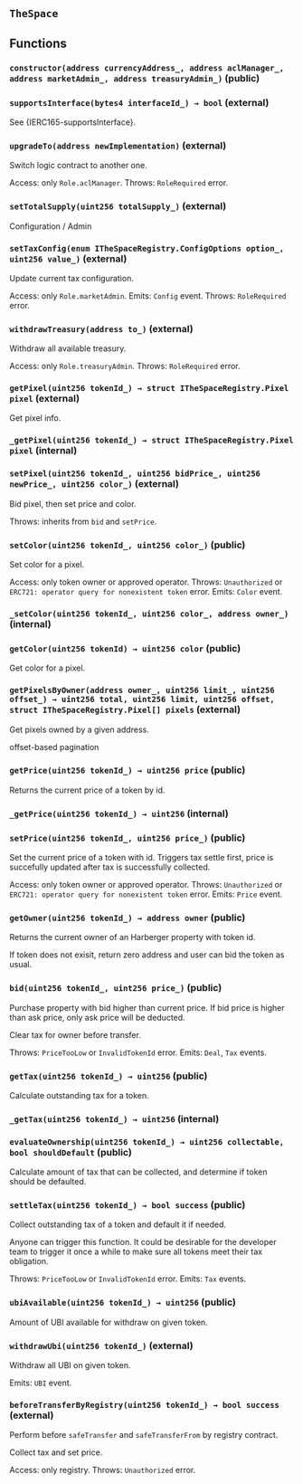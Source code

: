 ## `TheSpace`

## Functions

### `constructor(address currencyAddress_, address aclManager_, address marketAdmin_, address treasuryAdmin_)` (public)

### `supportsInterface(bytes4 interfaceId_) → bool` (external)

See {IERC165-supportsInterface}.

### `upgradeTo(address newImplementation)` (external)

Switch logic contract to another one.

Access: only `Role.aclManager`.
Throws: `RoleRequired` error.

### `setTotalSupply(uint256 totalSupply_)` (external)

Configuration / Admin

### `setTaxConfig(enum ITheSpaceRegistry.ConfigOptions option_, uint256 value_)` (external)

Update current tax configuration.

Access: only `Role.marketAdmin`.
Emits: `Config` event.
Throws: `RoleRequired` error.

### `withdrawTreasury(address to_)` (external)

Withdraw all available treasury.

Access: only `Role.treasuryAdmin`.
Throws: `RoleRequired` error.

### `getPixel(uint256 tokenId_) → struct ITheSpaceRegistry.Pixel pixel` (external)

Get pixel info.

### `_getPixel(uint256 tokenId_) → struct ITheSpaceRegistry.Pixel pixel` (internal)

### `setPixel(uint256 tokenId_, uint256 bidPrice_, uint256 newPrice_, uint256 color_)` (external)

Bid pixel, then set price and color.

Throws: inherits from `bid` and `setPrice`.

### `setColor(uint256 tokenId_, uint256 color_)` (public)

Set color for a pixel.

Access: only token owner or approved operator.
Throws: `Unauthorized` or `ERC721: operator query for nonexistent token` error.
Emits: `Color` event.

### `_setColor(uint256 tokenId_, uint256 color_, address owner_)` (internal)

### `getColor(uint256 tokenId) → uint256 color` (public)

Get color for a pixel.

### `getPixelsByOwner(address owner_, uint256 limit_, uint256 offset_) → uint256 total, uint256 limit, uint256 offset, struct ITheSpaceRegistry.Pixel[] pixels` (external)

Get pixels owned by a given address.

offset-based pagination

### `getPrice(uint256 tokenId_) → uint256 price` (public)

Returns the current price of a token by id.

### `_getPrice(uint256 tokenId_) → uint256` (internal)

### `setPrice(uint256 tokenId_, uint256 price_)` (public)

Set the current price of a token with id. Triggers tax settle first, price is succefully updated after tax is successfully collected.

Access: only token owner or approved operator.
Throws: `Unauthorized` or `ERC721: operator query for nonexistent token` error.
Emits: `Price` event.

### `getOwner(uint256 tokenId_) → address owner` (public)

Returns the current owner of an Harberger property with token id.

If token does not exisit, return zero address and user can bid the token as usual.

### `bid(uint256 tokenId_, uint256 price_)` (public)

Purchase property with bid higher than current price.
If bid price is higher than ask price, only ask price will be deducted.

Clear tax for owner before transfer.

Throws: `PriceTooLow` or `InvalidTokenId` error.
Emits: `Deal`, `Tax` events.

### `getTax(uint256 tokenId_) → uint256` (public)

Calculate outstanding tax for a token.

### `_getTax(uint256 tokenId_) → uint256` (internal)

### `evaluateOwnership(uint256 tokenId_) → uint256 collectable, bool shouldDefault` (public)

Calculate amount of tax that can be collected, and determine if token should be defaulted.

### `settleTax(uint256 tokenId_) → bool success` (public)

Collect outstanding tax of a token and default it if needed.

Anyone can trigger this function. It could be desirable for the developer team to trigger it once a while to make sure all tokens meet their tax obligation.

Throws: `PriceTooLow` or `InvalidTokenId` error.
Emits: `Tax` events.

### `ubiAvailable(uint256 tokenId_) → uint256` (public)

Amount of UBI available for withdraw on given token.

### `withdrawUbi(uint256 tokenId_)` (external)

Withdraw all UBI on given token.

Emits: `UBI` event.

### `beforeTransferByRegistry(uint256 tokenId_) → bool success` (external)

Perform before `safeTransfer` and `safeTransferFrom` by registry contract.

Collect tax and set price.

Access: only registry.
Throws: `Unauthorized` error.
